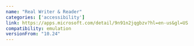 ```yaml
---
name: "Real Writer & Reader"
categories: ['accessibility']
link: https://apps.microsoft.com/detail/9n91n2jqgbzv?hl=en-us&gl=US
compatibility: emulation
versionFrom: "10.24"
---
```


